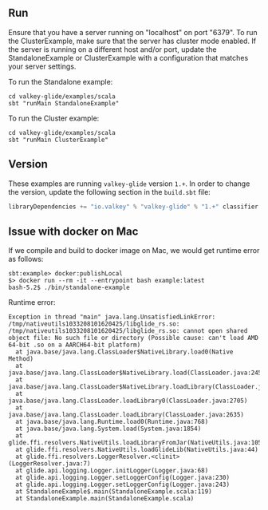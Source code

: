 ## Run
Ensure that you have a server running on "localhost" on port "6379". To run the ClusterExample, make sure that the server has cluster mode enabled. If the server is running on a different host and/or port, update the StandaloneExample or ClusterExample with a configuration that matches your server settings.

To run the Standalone example:
```shell
cd valkey-glide/examples/scala
sbt "runMain StandaloneExample"
```

To run the Cluster example:
```shell
cd valkey-glide/examples/scala
sbt "runMain ClusterExample"
```

## Version
These examples are running `valkey-glide` version `1.+`. In order to change the version, update the following section in the `build.sbt` file:
```scala
libraryDependencies += "io.valkey" % "valkey-glide" % "1.+" classifier platformClassifier
```

## Issue with docker on Mac
If we compile and build to docker image on Mac, we would get runtime error as follows:
```
sbt:example> docker:publishLocal
$> docker run --rm -it --entrypoint bash example:latest
bash-5.2$ ./bin/standalone-example
```

Runtime error:
```
Exception in thread "main" java.lang.UnsatisfiedLinkError: /tmp/nativeutils1033208101620425/libglide_rs.so: /tmp/nativeutils1033208101620425/libglide_rs.so: cannot open shared object file: No such file or directory (Possible cause: can't load AMD 64-bit .so on a AARCH64-bit platform)
  at java.base/java.lang.ClassLoader$NativeLibrary.load0(Native Method)
  at java.base/java.lang.ClassLoader$NativeLibrary.load(ClassLoader.java:2450)
  at java.base/java.lang.ClassLoader$NativeLibrary.loadLibrary(ClassLoader.java:2506)
  at java.base/java.lang.ClassLoader.loadLibrary0(ClassLoader.java:2705)
  at java.base/java.lang.ClassLoader.loadLibrary(ClassLoader.java:2635)
  at java.base/java.lang.Runtime.load0(Runtime.java:768)
  at java.base/java.lang.System.load(System.java:1854)
  at glide.ffi.resolvers.NativeUtils.loadLibraryFromJar(NativeUtils.java:105)
  at glide.ffi.resolvers.NativeUtils.loadGlideLib(NativeUtils.java:44)
  at glide.ffi.resolvers.LoggerResolver.<clinit>(LoggerResolver.java:7)
  at glide.api.logging.Logger.initLogger(Logger.java:68)
  at glide.api.logging.Logger.setLoggerConfig(Logger.java:230)
  at glide.api.logging.Logger.setLoggerConfig(Logger.java:243)
  at StandaloneExample$.main(StandaloneExample.scala:119)
  at StandaloneExample.main(StandaloneExample.scala)
```
